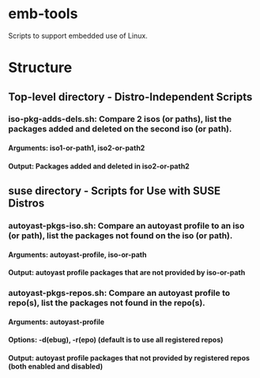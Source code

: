 # emb-tools
Scripts to support embedded use of Linux.

# Structure

## Top-level directory - Distro-Independent Scripts

### iso-pkg-adds-dels.sh: Compare 2 isos (or paths), list the packages added and deleted on the second iso (or path).
#### Arguments: iso1-or-path1, iso2-or-path2
#### Output: Packages added and deleted in iso2-or-path2

## suse directory - Scripts for Use with SUSE Distros

### autoyast-pkgs-iso.sh: Compare an autoyast profile to an iso (or path), list the packages not found on the iso (or path).
#### Arguments: autoyast-profile, iso-or-path
#### Output: autoyast profile packages that are not provided by iso-or-path 

### autoyast-pkgs-repos.sh: Compare an autoyast profile to repo(s), list the packages not found in the repo(s).
#### Arguments: autoyast-profile
#### Options: -d(ebug), -r(epo) (default is to use all registered repos)
#### Output: autoyast profile packages that not provided by registered repos (both enabled and disabled)
